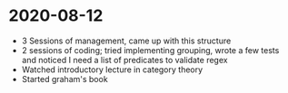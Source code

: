 # 2020-08-12
- 3 Sessions of management, came up with this structure
- 2 sessions of coding; tried implementing grouping, wrote a few tests and noticed I need a list of predicates to validate regex
- Watched introductory lecture in category theory
- Started graham's book
